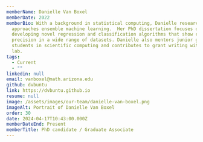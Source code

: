 ```yaml
---
memberName: Danielle Van Boxel
memberDate: 2022
memberBio: With a background in statistical computing, Danielle research
  approaches ensemble machine learning.  Her PhD dissertation focuses on
  developing novel regression and classification algorithms that show consistent
  precision in a wide range of datasets. Danielle also mentors junior graduate
  students in scientific computing and contributes to grant writing within the
  lab. 
tags:
  - Current
  - ""
linkedin: null
email: vanboxel@math.arizona.edu
github: dvbuntu
link: https://dvbuntu.github.io
resume: null
image: /assets/images/our-team/danielle-van-boxel.png
imageAlt: Portrait of Danielle Van Boxel
order: 30
date: 2024-04-17T10:43:00.000Z
memberDateEnd: Present
memberTitle: PhD candidate / Graduate Associate
---
```

